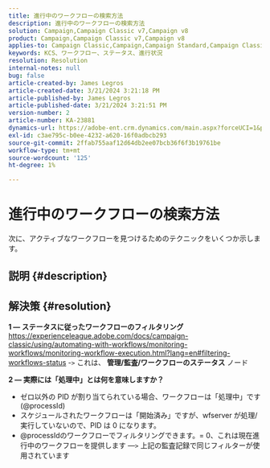 ```yaml
---
title: 進行中のワークフローの検索方法
description: 進行中のワークフローの検索方法
solution: Campaign,Campaign Classic v7,Campaign v8
product: Campaign,Campaign Classic v7,Campaign v8
applies-to: Campaign Classic,Campaign,Campaign Standard,Campaign Classic v7,Campaign v8
keywords: KCS、ワークフロー、ステータス、進行状況
resolution: Resolution
internal-notes: null
bug: false
article-created-by: James Legros
article-created-date: 3/21/2024 3:21:18 PM
article-published-by: James Legros
article-published-date: 3/21/2024 3:21:51 PM
version-number: 2
article-number: KA-23881
dynamics-url: https://adobe-ent.crm.dynamics.com/main.aspx?forceUCI=1&pagetype=entityrecord&etn=knowledgearticle&id=1b39a7a7-96e7-ee11-904d-6045bd006704
exl-id: c3ae795c-b0ee-4232-a620-16f0adbcb293
source-git-commit: 2ffab755aaf12d64db2ee07bcb36f6f3b19761be
workflow-type: tm+mt
source-wordcount: '125'
ht-degree: 1%

---
```


# 進行中のワークフローの検索方法




次に、アクティブなワークフローを見つけるためのテクニックをいくつか示します。

## 説明 {#description}





## 解決策 {#resolution}


<b>1 — ステータスに従ったワークフローのフィルタリング</b>
https://experienceleague.adobe.com/docs/campaign-classic/using/automating-with-workflows/monitoring-workflows/monitoring-workflow-execution.html?lang=en#filtering-workflows-status -`>`  これは、 <b>管理/監査/ワークフローのステータス</b> ノード

<b>2 — 実際には「処理中」とは何を意味しますか？</b>
- ゼロ以外の PID が割り当てられている場合、ワークフローは「処理中」です (@processId)
- スケジュールされたワークフローは「開始済み」ですが、wfserver が処理/実行していないので、PID は 0 になります。
- @processIdのワークフローでフィルタリングできます。= 0、これは現在進行中のワークフローを提供します —`>`  上記の監査記録で同じフィルターが使用されています
